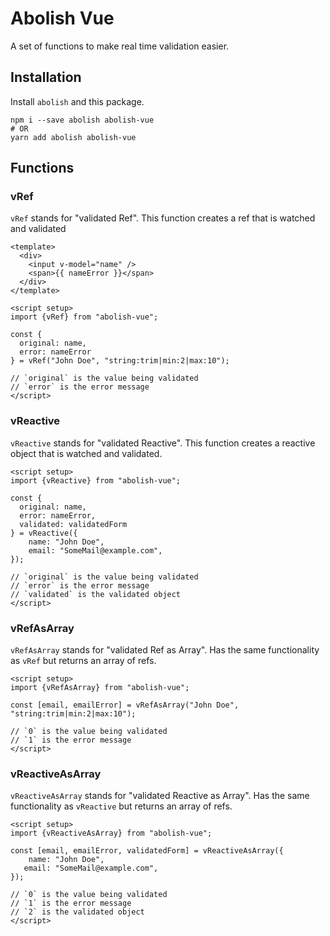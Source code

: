 # Abolish Vue

A set of functions to make real time validation easier.

## Installation
Install `abolish` and this package.
```shell
npm i --save abolish abolish-vue
# OR
yarn add abolish abolish-vue
```

## Functions    


### vRef
`vRef` stands for "validated Ref". This function creates a ref that is watched and validated

```vue
<template>
  <div>
    <input v-model="name" />
    <span>{{ nameError }}</span>
  </div>
</template>

<script setup>
import {vRef} from "abolish-vue"; 

const {
  original: name, 
  error: nameError
} = vRef("John Doe", "string:trim|min:2|max:10");

// `original` is the value being validated
// `error` is the error message
</script>
```

### vReactive
`vReactive` stands for "validated Reactive". This function creates a reactive object that is watched and validated.


```vue
<script setup>
import {vReactive} from "abolish-vue"; 

const {
  original: name, 
  error: nameError,
  validated: validatedForm
} = vReactive({
    name: "John Doe", 
    email: "SomeMail@example.com",
});

// `original` is the value being validated
// `error` is the error message
// `validated` is the validated object
</script>
```

### vRefAsArray
`vRefAsArray` stands for "validated Ref as Array". Has the same functionality as `vRef` but returns an array of refs.

```vue
<script setup>
import {vRefAsArray} from "abolish-vue"; 

const [email, emailError] = vRefAsArray("John Doe", "string:trim|min:2|max:10");

// `0` is the value being validated
// `1` is the error message
</script>
```


### vReactiveAsArray
`vReactiveAsArray` stands for "validated Reactive as Array". Has the same functionality as `vReactive` but returns an array of refs.

```vue
<script setup>
import {vReactiveAsArray} from "abolish-vue"; 

const [email, emailError, validatedForm] = vReactiveAsArray({
    name: "John Doe", 
   email: "SomeMail@example.com",
});

// `0` is the value being validated
// `1` is the error message
// `2` is the validated object
</script>
```